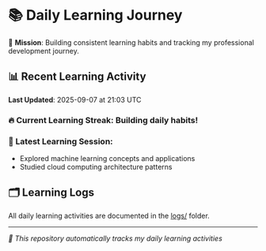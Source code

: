 # 📚 Daily Learning Journey

🎯 **Mission**: Building consistent learning habits and tracking my professional development journey.

## 📊 Recent Learning Activity

**Last Updated**: 2025-09-07 at 21:03 UTC

### 🔥 Current Learning Streak: Building daily habits!

### 📝 Latest Learning Session:
- Explored machine learning concepts and applications
- Studied cloud computing architecture patterns

## 🗂️ Learning Logs

All daily learning activities are documented in the [logs/](./logs/) folder.

---
*🤖 This repository automatically tracks my daily learning activities*
